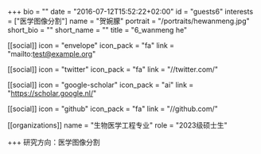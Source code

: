 
+++
bio = ""
date = "2016-07-12T15:52:22+02:00"
id = "guests6"
interests = ["医学图像分割"]
name = "贺婉朦"
portrait = "/portraits/hewanmeng.jpg"
short_bio = ""
short_name = ""
title = "6_wanmeng he"

[[social]]
    icon = "envelope"
    icon_pack = "fa"
    link = "mailto:test@example.org"

[[social]]
    icon = "twitter"
    icon_pack = "fa"
    link = "//twitter.com/"

[[social]]
    icon = "google-scholar"
    icon_pack = "ai"
    link = "https://scholar.google.nl/"

[[social]]
    icon = "github"
    icon_pack = "fa"
    link = "//github.com/"

[[organizations]]
    name = "生物医学工程专业"
    role = "2023级硕士生"

+++
研究方向：医学图像分割
